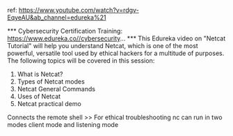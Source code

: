 ref: https://www.youtube.com/watch?v=rdgv-EqyeAU&ab_channel=edureka%21

***  Cybersecurity Certification Training: https://www.edureka.co//cybersecurity... ***
This Edureka video on "Netcat Tutorial" will help you understand Netcat, which is one of the most powerful, versatile tool used by ethical hackers for a multitude of purposes. The following topics will be covered in this session:

1. What is Netcat?
2. Types of Netcat modes
3. Netcat General Commands
4. Uses of Netcat
5. Netcat practical demo

Connects the remote shell >> For ethical troubleshooting 
nc can run in two modes client mode and listening mode 

